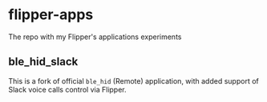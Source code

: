 # flipper-apps

The repo with my Flipper's applications experiments

## ble_hid_slack

This is a fork of official `ble_hid` (Remote) application, with added support of Slack voice calls control via Flipper.
